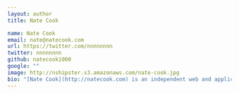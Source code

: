 ```yaml
---
layout: author
title: Nate Cook

name: Nate Cook
email: nate@natecook.com
url: https://twitter.com/nnnnnnnn
twitter: nnnnnnnn
github: natecook1000
google: ""
image: http://nshipster.s3.amazonaws.com/nate-cook.jpg
bio: "[Nate Cook](http://natecook.com) is an independent web and application developer who [writes frequently about topics in Swift](http://natecook.com/blog/), and the creator of [SwiftDoc](http://swiftdoc.org)."
---
```

